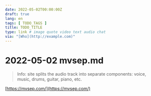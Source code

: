 ```yaml
---
date: 2022-05-02T00:00:00Z
draft: true
lang: en
tags: [ TODO_TAGS ]
title: TODO_TITLE
type: link # image quote video text audio chat
via: "[Who](http://example.com)"
---
```



# 2022-05-02 mvsep.md


> Info: site splits the audio track into separate components: voice, music, drums, guitar, piano, etc.

[https://mvsep.com/](https://mvsep.com/)


